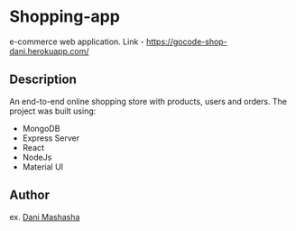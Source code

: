 


# Shopping-app

e-commerce web application.
Link - https://gocode-shop-dani.herokuapp.com/

## Description

An end-to-end online shopping store with products, users and orders.
The project was built using:

* MongoDB
* Express Server
* React
* NodeJs
* Material UI

## Author
  
ex. [Dani Mashasha](https://www.linkedin.com/in/dani-mashasha-9a201219b/)

